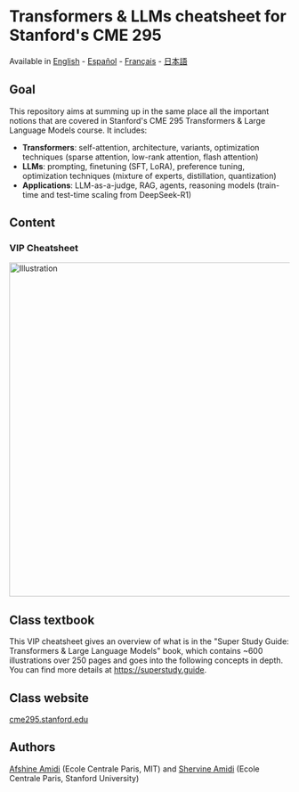 # Transformers & LLMs cheatsheet for Stanford's CME 295
Available in [English](https://github.com/afshinea/stanford-cme-295-transformers-large-language-models/tree/main/en) - [Español](https://github.com/afshinea/stanford-cme-295-transformers-large-language-models/tree/main/es) - [Français](https://github.com/afshinea/stanford-cme-295-transformers-large-language-models/tree/main/fr) - [日本語](https://github.com/afshinea/stanford-cme-295-transformers-large-language-models/tree/main/ja)

## Goal
This repository aims at summing up in the same place all the important notions that are covered in Stanford's CME 295 Transformers & Large Language Models course. It includes:
- **Transformers**: self-attention, architecture, variants, optimization techniques (sparse attention, low-rank attention, flash attention)
- **LLMs**: prompting, finetuning (SFT, LoRA), preference tuning, optimization techniques (mixture of experts, distillation, quantization)
- **Applications**: LLM-as-a-judge, RAG, agents, reasoning models (train-time and test-time scaling from DeepSeek-R1)

## Content
### VIP Cheatsheet
<a href="https://github.com/afshinea/stanford-cme-295-transformers-large-language-models/blob/main/en/cheatsheet-transformers-large-language-models.pdf"><img src="https://cme295.stanford.edu/cheatsheet-en.png" alt="Illustration" width="600px"/></a>

## Class textbook
This VIP cheatsheet gives an overview of what is in the "Super Study Guide: Transformers & Large Language Models" book, which contains ~600 illustrations over 250 pages and goes into the following concepts in depth. You can find more details at https://superstudy.guide.

## Class website
[cme295.stanford.edu](https://cme295.stanford.edu/)

## Authors
[Afshine Amidi](https://twitter.com/afshinea) (Ecole Centrale Paris, MIT) and [Shervine Amidi](https://twitter.com/shervinea) (Ecole Centrale Paris, Stanford University)
